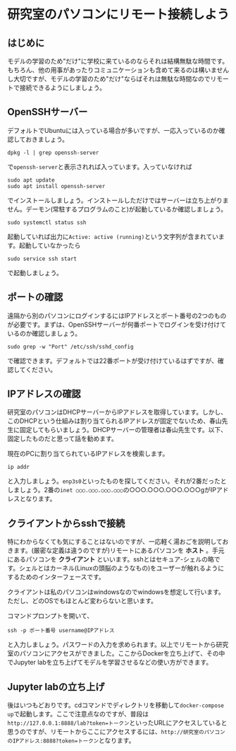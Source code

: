 # 研究室のパソコンにリモート接続しよう

## はじめに

モデルの学習のため"だけ"に学校に来ているのならそれは結構無駄な時間です。もちろん、他の用事があったりコミュニケーションも含めて来るのは構いませんし大切ですが、モデルの学習のため"だけ"ならばそれは無駄な時間なのでリモートで接続できるようにしましょう。

## OpenSSHサーバー

デフォルトでUbuntuには入っている場合が多いですが、一応入っているのか確認しておきましょう。

```
dpkg -l | grep openssh-server
```
で`openssh-server`と表示されれば入っています。入っていなければ

```
sudo apt update
sudo apt install openssh-server
```

でインストールしましょう。インストールしただけではサーバーは立ち上がりません。デーモン(常駐するプログラムのこと)が起動しているか確認しましょう。

```
sudo systemctl status ssh
```
起動していれば出力に`Active: active (running)`という文字列が含まれています。起動していなかったら
```
sudo service ssh start
```
で起動しましょう。

## ポートの確認

遠隔から別のパソコンにログインするにはIPアドレスとポート番号の2つのものが必要です。まずは、OpenSSHサーバーが何番ポートでログインを受け付けているのか確認しましょう。
```
sudo grep -w "Port" /etc/ssh/sshd_config
```
で確認できます。デフォルトでは22番ポートが受け付けているはずですが、確認してください。

## IPアドレスの確認

研究室のパソコンはDHCPサーバーからIPアドレスを取得しています。しかし、このDHCPという仕組みは割り当てられるIPアドレスが固定でないため、春山先生に固定してもらいましょう。DHCPサーバーの管理者は春山先生です。以下、固定したものだと思って話を勧めます。

現在のPCに割り当てられているIPアドレスを検索します。
```
ip addr
```
と入力しましょう。`enp3s0`といったものを探してください。それが2番だったとしましょう。2番の`inet ○○○.○○○.○○○.○○○`の○○○.○○○.○○○.○○○gがIPアドレスとなります。

## クライアントからsshで接続

特にわからなくても気にすることはないのですが、一応軽く湯おごを説明しておきます。(厳密な定義は違うのですが)リモートにあるパソコンを __ホスト__ 。手元にあるパソコンを __クライアント__ といいます。sshとはセキュア-シェルの略です。シェルとはカーネル(Linuxの頭脳のようなもの)をユーザーが触れるようにするためのインターフェースです。

クライアントは私のパソコンはwindowsなのでwindowsを想定して行います。ただし、どのOSでもほとんど変わらないと思います。

コマンドプロンプトを開いて、
```
ssh -p ポート番号 username@IPアドレス
```
と入力しましょう。パスワードの入力を求められます。以上でリモートから研究室のパソコンにアクセスができました。ここからDockerを立ち上げて、その中でJupyter labを立ち上げてモデルを学習させるなどの使い方ができます。

## Jupyter labの立ち上げ

後はいつもどおりです。cdコマンドでディレクトリを移動して`docker-compose up`で起動します。ここで注意点なのですが、普段は`http://127.0.0.1:8888/lab?token=トークン`といったURLにアクセスしていると思うのですが、リモートからここにアクセスするには、`http://研究室のパソコンのIPアドレス:8888?token=トークン`となります。